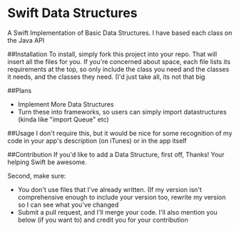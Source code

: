# Swift Data Structures
A Swift Implementation of Basic Data Structures. I have based each class on the Java API

##Installation
To install, simply fork this project into your repo. That will insert all the files for you. If you're concerned about space, each file lists its requirements at the top, so only include the class you need and the classes it needs, and the classes they need. (I'd just take all, its not that big

##Plans
* Implement More Data Structures
* Turn these into frameworks, so users can simply import datastructures (kinda like "import Queue" etc)

##Usage
I don't require this, but it would be nice for some recognition of my code in your app's description (on iTunes) or in the app itself

##Contribution
If you'd like to add a Data Structure, first off, Thanks! Your helping Swift be awesome.

Second, make sure:
* You don't use files that I've already written. (If my version isn't comprehensive enough to include your version too, rewrite my version so I can see what you've changed
* Submit a pull request, and I'll merge your code. I'll also mention you below (if you want to) and credit you for your contribution
